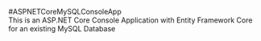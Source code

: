#ASPNETCoreMySQLConsoleApp    
This is an ASP.NET Core Console Application with Entity Framework Core for an existing MySQL Database 
